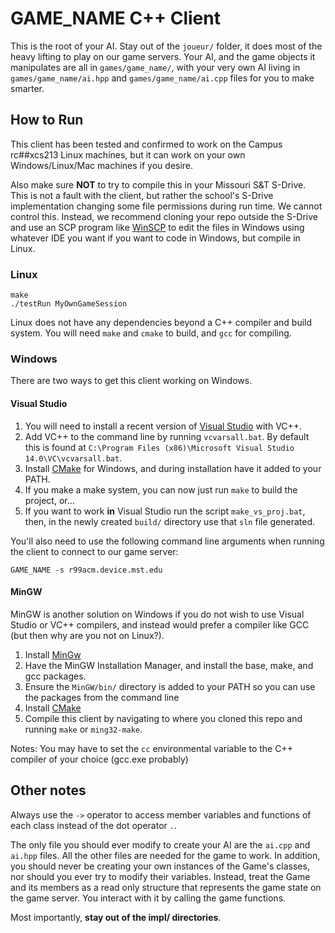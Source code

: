 # GAME_NAME C++ Client

This is the root of your AI. Stay out of the `joueur/` folder, it does most of the heavy lifting to play on our game servers. Your AI, and the game objects it manipulates are all in `games/game_name/`, with your very own AI living in `games/game_name/ai.hpp` and `games/game_name/ai.cpp` files for you to make smarter.

## How to Run

This client has been tested and confirmed to work on the Campus rc##xcs213 Linux machines, but it can work on your own Windows/Linux/Mac machines if you desire.

Also make sure **NOT** to try to compile this in your Missouri S&T S-Drive. This is not a fault with the client, but rather the school's S-Drive implementation changing some file permissions during run time. We cannot control this. Instead, we recommend cloning your repo outside the S-Drive and use an SCP program like [WinSCP][winscp] to edit the files in Windows using whatever IDE you want if you want to code in Windows, but compile in Linux.

### Linux

    make
    ./testRun MyOwnGameSession

Linux does not have any dependencies beyond a C++ compiler and build system. You will need `make` and `cmake` to build, and `gcc` for compiling.

### Windows

There are two ways to get this client working on Windows.

#### Visual Studio

1. You will need to install a recent version of [Visual Studio][vs] with VC++.
2. Add VC++ to the command line by running `vcvarsall.bat`. By default this is found at `C:\Program Files (x86)\Microsoft Visual Studio 14.0\VC\vcvarsall.bat`.
3. Install [CMake][cmake] for Windows, and during installation have it added to your PATH.
4. If you make a make system, you can now just run `make` to build the project, or...
5. If you want to work **in** Visual Studio run the script `make_vs_proj.bat`, then, in the newly created `build/` directory use that `sln` file generated.

You'll also need to use the following command line arguments when running the client to connect to our game server:

`GAME_NAME -s r99acm.device.mst.edu`

#### MinGW

MinGW is another solution on Windows if you do not wish to use Visual Studio or VC++ compilers, and instead would prefer a compiler like GCC (but then why are you not on Linux?).

1. Install [MinGw][mingw]
2. Have the MinGW Installation Manager, and install the base, make, and gcc packages.
3. Ensure the `MinGW/bin/` directory is added to your PATH so you can use the packages from the command line
4. Install [CMake][cmake]
5. Compile this client by navigating to where you cloned this repo and running `make` or `ming32-make`.

Notes: You may have to set the `cc` environmental variable to the C++ compiler of your choice (gcc.exe probably)

## Other notes

Always use the `->` operator to access member variables and functions of each class instead of the dot operator `.`.

The only file you should ever modify to create your AI are the `ai.cpp` and `ai.hpp` files. All the other files are needed for the game to work. In addition, you should never be creating your own instances of the Game's classes, nor should you ever try to modify their variables. Instead, treat the Game and its members as a read only structure that represents the game state on the game server. You interact with it by calling the game functions.

Most importantly, **stay out of the impl/ directories**.

[vs]: https://www.visualstudio.com/downloads/
[cmake]: http://cmake.org/
[mingw]: http://www.mingw.org/
[winscp]: https://winscp.net/eng/download.php
[vagrant]: https://www.vagrantup.com/downloads.html
[virtualbox]: https://www.virtualbox.org/wiki/Downloads
[vagrant-guide]: https://www.vagrantup.com/docs/getting-started/up.html
[virtualbox]: https://www.virtualbox.org/wiki/Downloads
[gitbash]: https://git-scm.com/downloads
